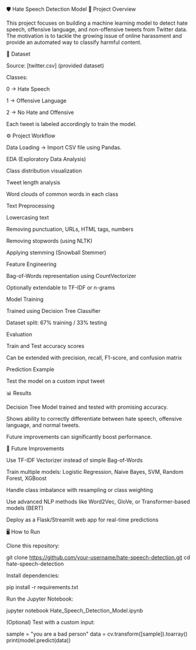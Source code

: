 🛡️ Hate Speech Detection Model
📌 Project Overview

This project focuses on building a machine learning model to detect hate speech, offensive language, and non-offensive tweets from Twitter data.
The motivation is to tackle the growing issue of online harassment and provide an automated way to classify harmful content.

📂 Dataset

Source: [twitter.csv] (provided dataset)

Classes:

0 → Hate Speech

1 → Offensive Language

2 → No Hate and Offensive

Each tweet is labeled accordingly to train the model.

⚙️ Project Workflow

Data Loading → Import CSV file using Pandas.

EDA (Exploratory Data Analysis)

Class distribution visualization

Tweet length analysis

Word clouds of common words in each class

Text Preprocessing

Lowercasing text

Removing punctuation, URLs, HTML tags, numbers

Removing stopwords (using NLTK)

Applying stemming (Snowball Stemmer)

Feature Engineering

Bag-of-Words representation using CountVectorizer

Optionally extendable to TF-IDF or n-grams

Model Training

Trained using Decision Tree Classifier

Dataset split: 67% training / 33% testing

Evaluation

Train and Test accuracy scores

Can be extended with precision, recall, F1-score, and confusion matrix

Prediction Example

Test the model on a custom input tweet

📊 Results

Decision Tree Model trained and tested with promising accuracy.

Shows ability to correctly differentiate between hate speech, offensive language, and normal tweets.

Future improvements can significantly boost performance.

🚀 Future Improvements

Use TF-IDF Vectorizer instead of simple Bag-of-Words

Train multiple models: Logistic Regression, Naive Bayes, SVM, Random Forest, XGBoost

Handle class imbalance with resampling or class weighting

Use advanced NLP methods like Word2Vec, GloVe, or Transformer-based models (BERT)

Deploy as a Flask/Streamlit web app for real-time predictions

🖥️ How to Run

Clone this repository:

git clone https://github.com/your-username/hate-speech-detection.git
cd hate-speech-detection


Install dependencies:

pip install -r requirements.txt


Run the Jupyter Notebook:

jupyter notebook Hate_Speech_Detection_Model.ipynb


(Optional) Test with a custom input:

sample = "you are a bad person"
data = cv.transform([sample]).toarray()
print(model.predict(data))
